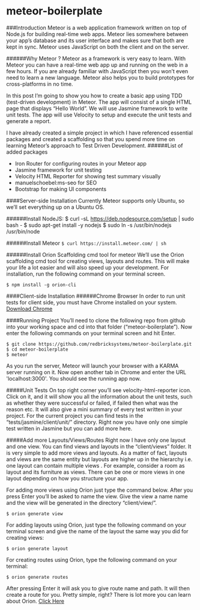 # meteor-boilerplate

###Introduction
Meteor is a web application framework written on top of Node.js for building real-time web apps. Meteor lies somewhere between your app’s database and its user interface and makes sure that both are kept in sync. Meteor uses JavaScript on both the client and on the server.

######Why Meteor ?
Meteor as a framework is very easy to learn. With Meteor you can have a real-time web app up and running on the web in a few hours. If you are already familiar with JavaScript then you won’t even need to learn a new language. Meteor also helps you to build prototypes for cross-platforms in no time.

In this post I’m going to show you how to create a basic app using TDD (test-driven development) in Meteor. The app will consist of a single HTML page that displays “Hello World”. We will use Jasmine framework to write unit tests. The app will use Velocity to setup and execute the unit tests and generate a report.

I have already created a simple project in which I have referenced essential packages and created a scaffolding so that you spend more time on learning Meteor’s approach to Test Driven Development.
######List of added packages
- Iron Router for configuring routes in your Meteor app
- Jasmine framework for unit testing
- Velocity HTML Reporter for showing test summary visually
- manuelschoebel:ms-seo for SEO
- Bootstrap for making UI components

####Server-side Installation
Currently Meteor supports only Ubuntu, so we’ll set everything up on a Ubuntu OS.

######Install NodeJS:
    $ curl -sL https://deb.nodesource.com/setup | sudo bash -
    $ sudo apt-get install -y nodejs
    $ sudo ln -s /usr/bin/nodejs /usr/bin/node

######Install Meteor
`$ curl https://install.meteor.com/ | sh`

######Install Orion Scaffolding cmd tool for meteor
We’ll use the Orion scaffolding cmd tool for creating views, layouts and routes. This will make your life a lot easier and will also speed up your development. For installation, run the following command on your terminal screen.

`$ npm install -g orion-cli`
 
####Client-side Installation
######Chrome Browser
In order to run unit tests for client side, you must have Chrome installed on your system.
[Download Chrome](https://www.google.com/intl/en-US/chrome/browser/desktop/index.html)

####Running Project
You’ll need to clone the following repo from github into your working space and cd into that folder (“meteor-boilerplate”). Now enter the following commands on your terminal screen and hit Enter.

    $ git clone https://github.com/redbricksystems/meteor-boilerplate.git
    $ cd meteor-boilerplate
    $ meteor

As you run the server, Meteor will launch your browser with a KARMA server running on it. Now open another tab in Chrome and enter the URL 'localhost:3000'. You should see the running app now.

#####Unit Tests
On top right corner you’ll see velocity-html-reporter icon.
Click on it, and it will show you all the information about the unit tests, such as whether they were successful or failed, if failed then what was the reason etc. It will also give a mini summary of every test written in your project. For the current project you can find tests in the “tests/jasmine/client/unit/” directory. Right now you have only one simple test written in Jasmine but you can add more here.

#####Add more Layouts/Views/Routes
Right now I have only one layout and one view. You can find views and layouts in the “client/views” folder. It is very simple to add more views and layouts. As a matter of fact, layouts and views are the same entity but layouts are higher up in the hierarchy i.e. one layout can contain multiple views . For example, consider a room as layout and its furniture as views. There can be one or more views in one layout depending on how you structure your app.

For adding more views using Orion just type the command below. After you press Enter you’ll be asked to name the view. Give the view a name name and the view will be generated in the directory “client/view/”. 

`$ orion generate view`

For adding layouts using Orion, just type the following command on your terminal screen and give the name of the layout the same way you did for creating views:

`$ orion generate layout`

For creating routes using Orion, type the following command on your terminal:

`$ orion generate routes`

After pressing Enter it will ask you to give route name and path. It will then create a route for you. Pretty simple, right? There is lot more you can learn about Orion. [Click Here](http://matteodem.github.io/meteor-boilerplate/)
